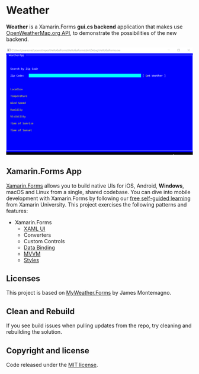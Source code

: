 # Weather

**Weather** is a Xamarin.Forms **gui.cs backend** application that makes use [OpenWeatherMap.org API](https://openweathermap.org/api), to demonstrate the possibilities of the new backend.

<img src="images/forms-gui-weatherapp.gif" alt="WeatherApp" Width="800" />

## Xamarin.Forms App 

[Xamarin.Forms](https://www.xamarin.com/forms) allows you to build native UIs for iOS, Android, **Windows**, macOS and Linux from a single, shared codebase. You can dive into mobile development with Xamarin.Forms by following our [free self-guided learning](https://university.xamarin.com/classes/track/self-guided) from Xamarin University. This project exercises the following patterns and features:

* Xamarin.Forms
  * [XAML UI](https://developer.xamarin.com/guides/xamarin-forms/xaml/xaml-basics/)
  * Converters
  * Custom Controls
  * [Data Binding](https://developer.xamarin.com/guides/xamarin-forms/xaml/xaml-basics/data_binding_basics/)
  * [MVVM](https://developer.xamarin.com/guides/xamarin-forms/xaml/xaml-basics/data_bindings_to_mvvm/)
  * [Styles](https://developer.xamarin.com/guides/xamarin-forms/user-interface/styles/)

## Licenses

This project is based on [MyWeather.Forms](https://github.com/jamesmontemagno/MyWeather.Forms) by James Montemagno.
 
## Clean and Rebuild

If you see build issues when pulling updates from the repo, try cleaning and rebuilding the solution.

## Copyright and license

Code released under the [MIT license](https://opensource.org/licenses/MIT).
